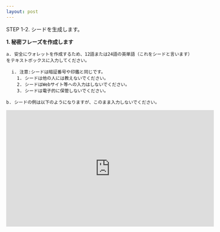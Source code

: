 ```yaml
---
layout: post
---
```


STEP 1-2. シードを生成します。

**1. 秘密フレーズを作成します**

    a. 安全にウォレットを作成するため、12語または24語の英単語（これをシードと言います）をテキストボックスに入力してください。

      i. 注意:シードは暗証番号や印鑑と同じです。
        1. シードは他の人には教えないでください。
        2. シードはWebサイト等への入力はしないでください。
        3. シードは電子的に保管しないでください。

    b. シードの例は以下のようになりますが、このまま入力しないでください。

<iframe width="560" height="315" src="https://www.youtube.com/embed/khySM1YBQvA" frameborder="0" allowfullscreen></iframe>
